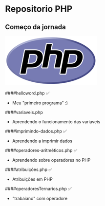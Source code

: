 # Repositorio PHP
## Começo da jornada

![PHP](imgs/php.png)


####helloword.php  :white_check_mark:
- Meu "primeiro programa" :)

####variaveis.php 
- Aprendendo o funcionamento das variaveis

####imprimindo-dados.php  :white_check_mark:
- Aprendendo a imprimir dados

####operadores-aritméticos.php  :white_check_mark:
- Aprendendo sobre operadores no PHP

####atribuições.php :white_check_mark:
- Atribuições em PHP

####operadoresTernarios.php :white_check_mark:
- "trabaiano" com operadore